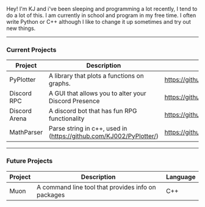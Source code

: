 Hey! I'm KJ and i've been sleeping and programming a lot recently, I tend to do a lot of this. I am currently in school and program in my free time. I often write Python or C++ although I like to change it up sometimes and try out new things.

----

### Current Projects

|Project|Description|Reference|
--- | --- | --- |
|PyPlotter|A library that plots a functions on graphs.|https://github.com/KJ002/PyPlotter/|
|Discord RPC|A GUI that allows you to alter your Discord Presence|https://github.com/KJ002/DiscordRPC/| 
|Discord Arena|A discord bot that has fun RPG functionality|https://github.com/GDWR/DiscordArena/|
|MathParser|Parse string in c++, used in (https://github.com/KJ002/PyPlotter/)|https://github.com/KJ002/MathParser/|

-----

### Future Projects

|Project|Description|Language|
--- | --- | --- |
Muon|A command line tool that provides info on packages|C++|
